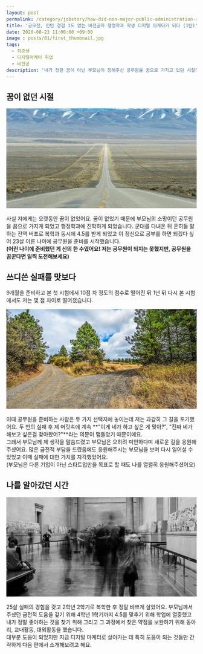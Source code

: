 ```yaml
---
layout: post
permalink: /category/jobstory/how-did-non-major-public-administration-students-become-digital-marketer-first-story/
title: '공모전, 인턴 경험 1도 없는 비전공자 행정학과 학생 디지털 마케터가 되다 (1탄)'
date: 2020-08-23 11:00:00 +09:00
image : posts/01/first_thumbnail.jpg
tags:
  - 취준생
  - 디지털마케터 취업
  - 비전공
description: '내가 정한 꿈이 아닌 부모님이 정해주신 공무원을 꿈으로 가지고 있던 시절의 이야기'
---
```


## 꿈이 없던 시절

![목적지가 정해지지 않은 길](/images/posts/01/nodreamimg.jpg)

사실 저에게는 오랫동안 꿈이 없었어요. 꿈이 없었기 때문에 부모님의 소망이던 공무원을 꿈으로 가지게 되었고 행정학과에 진학하게 되었습니다. 군대를 다녀온 뒤 흔히들 말하는 전역 버프로 복학과 동시에 4.5를 받게 되었고 이 정신으로 공부를 하면 되겠다 싶어 23살 이른 나이에 공무원을 준비를 시작했습니다. <br>
**(어린 나이에 준비했던 게 신의 한 수였어요! 저는 공무원이 되지는 못했지만, 공무원을 꿈꾼다면 일찍 도전해보세요)** 

## 쓰디쓴 실패를 맛보다

9개월을 준비하고 본 첫 시험에서 10점 차 정도의 점수로 떨어진 뒤 1년 뒤 다시 본 시험에서도 저는 몇 점 차이로 떨어졌습니다.

![갈림길](/images/posts/01/forkedroad.jpg)

이때 공무원을 준비하는 사람은 두 가지 선택지에 놓이는데 저는 과감히 그 길을 포기했어요. 두 번의 실패 후 제 머릿속에 계속 **"이게 네가 하고 싶은 게 맞아?", "진짜 네가 해보고 싶은걸 찾아봤어?"**라는 의문이 맴돌았기 때문이에요. <br>그래서 부모님께 제 생각을 말씀드렸고 부모님은 오히려 미안하다며 새로운 길을 응원해주셨어요. 많은 금전적 부담을 드렸음에도 응원해주시는 부모님을 보며 다시 일어설 수 있었고 이때 실패에 대한 가치를 자각했었어요.  <br>(부모님은 다른 기업이 아닌 스타트업만을 목표로 할 때도 나를 열렬히 응원해주셨어요)

## 나를 알아갔던 시간

![바쁘게 살아가는 모습](/images/posts/01/busylife.jpg)

25살 실패의 경험을 갖고 2학년 2학기로 복학한 후 정말 바쁘게 살았어요. 부모님께서 주셨던 금전적 도움을 갚기 위해 4학년 1학기까지 4.5를 맞추기 위해 학업에 열중했고 내가 정말 좋아하는 것을 찾기 위해 그리고 그 과정에서 찾은 약점을 보완하기 위해 동아리, 교내활동, 대외활동을 했습니다. <br>대부분 도움이 되었지만 지금 디지털 마케터로 살아가는 데 특히 도움이 되는 것들만 간략하게 다음 편에서 소개해보려고 해요.
